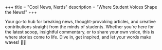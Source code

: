 +++
title = "Cool News, Nerds"
description = "Where Student Voices Shape the News!"
+++

Your go-to hub for breaking news, thought-provoking articles, and creative contributions straight from the minds of students. Whether you're here for the latest scoop, insightful commentary, or to share your own voice, this is where stories come to life. Dive in, get inspired, and let your words make waves! 🚀✨